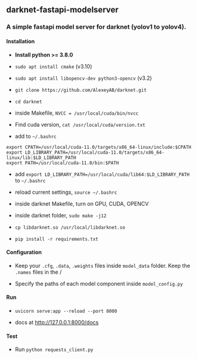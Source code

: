 ## darknet-fastapi-modelserver

### A simple fastapi model server for darknet (yolov1 to yolov4).


#### Installation

* **Install python >= 3.8.0**

* `sudo apt install cmake`  (v3.10)

* `sudo apt install libopencv-dev python3-opencv` (v3.2)

* `git clone https://github.com/AlexeyAB/darknet.git`

* `cd darknet`

* inside Makefile, `NVCC = /usr/local/cuda/bin/nvcc`

* Find cuda version, `cat /usr/local/cuda/version.txt`

* add to `~/.bashrc`

```
export CPATH=/usr/local/cuda-11.0/targets/x86_64-linux/include:$CPATH
export LD_LIBRARY_PATH=/usr/local/cuda-11.0/targets/x86_64-linux/lib:$LD_LIBRARY_PATH
export PATH=/usr/local/cuda-11.0/bin:$PATH
```

* add `export LD_LIBRARY_PATH=/usr/local/cuda/lib64:$LD_LIBRARY_PATH` to `~/.bashrc`

* reload current settings, `source ~/.bashrc`

* inside darknet Makefile, turn on GPU, CUDA, OPENCV

* inside darknet folder, `sudo make -j12` 

* `cp libdarknet.so /usr/local/libdarknet.so`

* `pip install -r requirements.txt`

#### Configuration

* Keep your `.cfg`, `.data`, `.weights` files inside `model_data` folder. Keep the `.names` files in the /

* Specify the paths of each model component inside `model_config.py`

#### Run

* `uvicorn serve:app --reload --port 8000`

* docs at  http://127.0.0.1:8000/docs

#### Test

* Run `python requests_client.py`


